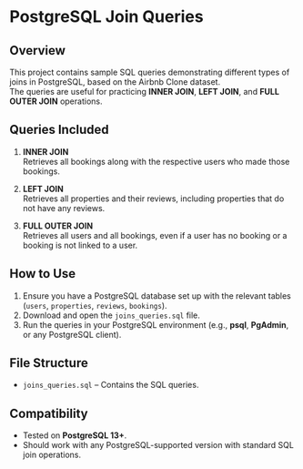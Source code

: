 # PostgreSQL Join Queries

## Overview
This project contains sample SQL queries demonstrating different types of joins in PostgreSQL, based on the Airbnb Clone dataset.  
The queries are useful for practicing **INNER JOIN**, **LEFT JOIN**, and **FULL OUTER JOIN** operations.

## Queries Included
1. **INNER JOIN**  
   Retrieves all bookings along with the respective users who made those bookings.

2. **LEFT JOIN**  
   Retrieves all properties and their reviews, including properties that do not have any reviews.

3. **FULL OUTER JOIN**  
   Retrieves all users and all bookings, even if a user has no booking or a booking is not linked to a user.

## How to Use
1. Ensure you have a PostgreSQL database set up with the relevant tables (`users`, `properties`, `reviews`, `bookings`).  
2. Download and open the `joins_queries.sql` file.  
3. Run the queries in your PostgreSQL environment (e.g., **psql**, **PgAdmin**, or any PostgreSQL client).  

## File Structure
- `joins_queries.sql` – Contains the SQL queries.

## Compatibility
- Tested on **PostgreSQL 13+**.
- Should work with any PostgreSQL-supported version with standard SQL join operations.
